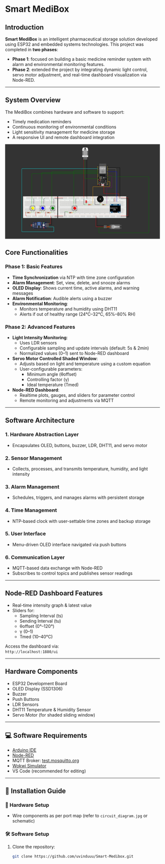 #  Smart MediBox

## Introduction

**Smart MediBox** is an intelligent pharmaceutical storage solution developed using ESP32 and embedded systems technologies. This project was completed in **two phases**:

- **Phase 1**: focused on building a basic medicine reminder system with alarm and environmental monitoring features.
- **Phase 2**: extended the project by integrating dynamic light control, servo motor adjustment, and real-time dashboard visualization via Node-RED.

---

## System Overview

The MediBox combines hardware and software to support:

- Timely medication reminders
- Continuous monitoring of environmental conditions
- Light sensitivity management for medicine storage
- A responsive UI and remote dashboard integration

![Smart MediBox Phase 2](./Images/smart_medibox_phase_2.jpg)

## Core Functionalities

### Phase 1: Basic Features
- **Time Synchronization** via NTP with time zone configuration
- **Alarm Management**: Set, view, delete, and snooze alarms
- **OLED Display**: Shows current time, active alarms, and warning messages
- **Alarm Notification**: Audible alerts using a buzzer
- **Environmental Monitoring**:
  - Monitors temperature and humidity using DHT11
  - Alerts if out of healthy range (24°C–32°C, 65%–80% RH)

### Phase 2: Advanced Features 
- **Light Intensity Monitoring**:
  - Uses LDR sensors
  - Configurable sampling and update intervals (default: 5s & 2min)
  - Normalized values (0–1) sent to Node-RED dashboard
- **Servo Motor Controlled Shaded Window**:
  - Adjusts based on light and temperature using a custom equation
  - User-configurable parameters:  
    - Minimum angle (θoffset)  
    - Controlling factor (γ)  
    - Ideal temperature (Tmed)
- **Node-RED Dashboard**:
  - Realtime plots, gauges, and sliders for parameter control
  - Remote monitoring and adjustments via MQTT

---

## Software Architecture

### 1. **Hardware Abstraction Layer**
- Encapsulates OLED, buttons, buzzer, LDR, DHT11, and servo motor

### 2. **Sensor Management**
- Collects, processes, and transmits temperature, humidity, and light intensity

### 3. **Alarm Management**
- Schedules, triggers, and manages alarms with persistent storage

### 4. **Time Management**
- NTP-based clock with user-settable time zones and backup storage

### 5. **User Interface**
- Menu-driven OLED interface navigated via push buttons

### 6. **Communication Layer**
- MQTT-based data exchange with Node-RED
- Subscribes to control topics and publishes sensor readings

---

##  Node-RED Dashboard Features

- Real-time intensity graph & latest value
- Sliders for:
  - Sampling Interval (ts)
  - Sending Interval (tu)
  - θoffset (0°–120°)
  - γ (0–1)
  - Tmed (10–40°C)

Access the dashboard via:  
`http://localhost:1880/ui`

---

## Hardware Components

- ESP32 Development Board
- OLED Display (SSD1306)
- Buzzer
- Push Buttons
- LDR Sensors
- DHT11 Temperature & Humidity Sensor
- Servo Motor (for shaded sliding window)

---

## 💻 Software Requirements

- [Arduino IDE](https://www.arduino.cc/en/software)
- [Node-RED](https://nodered.org/)
- MQTT Broker: [test.mosquitto.org](https://test.mosquitto.org/)
- [Wokwi Simulator](https://wokwi.com/)
- VS Code (recommended for editing)

---

## 🚀 Installation Guide

### 🔧 Hardware Setup
- Wire components as per port map (refer to `circuit_diagram.jpg` or schematic)

### 🛠️ Software Setup

1. Clone the repository:
   ```bash
   git clone https://github.com/uvinduuu/Smart-Medibox.git
